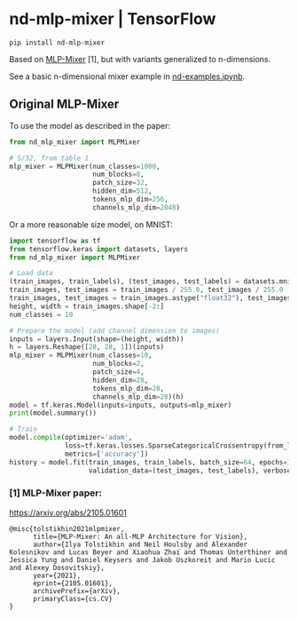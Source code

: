 # nd-mlp-mixer | TensorFlow

`pip install nd-mlp-mixer`


Based on [MLP-Mixer](https://arxiv.org/abs/2105.01601) [1], but with variants generalized to n-dimensions.

See a basic n-dimensional mixer example in [nd-examples.ipynb](https://github.com/sradc/nd-mlp-mixer/blob/master/nd-examples.ipynb).

## Original MLP-Mixer

To use the model as described in the paper:

```python
from nd_mlp_mixer import MLPMixer

# S/32, from table 1
mlp_mixer = MLPMixer(num_classes=1000, 
                     num_blocks=8,
                     patch_size=32, 
                     hidden_dim=512,
                     tokens_mlp_dim=256,
                     channels_mlp_dim=2048)
```

Or a more reasonable size model, on MNIST:

```python
import tensorflow as tf
from tensorflow.keras import datasets, layers
from nd_mlp_mixer import MLPMixer

# Load data
(train_images, train_labels), (test_images, test_labels) = datasets.mnist.load_data()
train_images, test_images = train_images / 255.0, test_images / 255.0
train_images, test_images = train_images.astype("float32"), test_images.astype("float32")
height, width = train_images.shape[-2:]
num_classes = 10

# Prepare the model (add channel dimension to images)
inputs = layers.Input(shape=(height, width))
h = layers.Reshape([28, 28, 1])(inputs)
mlp_mixer = MLPMixer(num_classes=10, 
                     num_blocks=2, 
                     patch_size=4, 
                     hidden_dim=28, 
                     tokens_mlp_dim=28,
                     channels_mlp_dim=28)(h)
model = tf.keras.Model(inputs=inputs, outputs=mlp_mixer)
print(model.summary())

# Train
model.compile(optimizer='adam',
              loss=tf.keras.losses.SparseCategoricalCrossentropy(from_logits=True),
              metrics=['accuracy'])
history = model.fit(train_images, train_labels, batch_size=64, epochs=10,
                    validation_data=(test_images, test_labels), verbose=2)
```

### [1] MLP-Mixer paper:

https://arxiv.org/abs/2105.01601

```
@misc{tolstikhin2021mlpmixer,
      title={MLP-Mixer: An all-MLP Architecture for Vision}, 
      author={Ilya Tolstikhin and Neil Houlsby and Alexander Kolesnikov and Lucas Beyer and Xiaohua Zhai and Thomas Unterthiner and Jessica Yung and Daniel Keysers and Jakob Uszkoreit and Mario Lucic and Alexey Dosovitskiy},
      year={2021},
      eprint={2105.01601},
      archivePrefix={arXiv},
      primaryClass={cs.CV}
}
```
